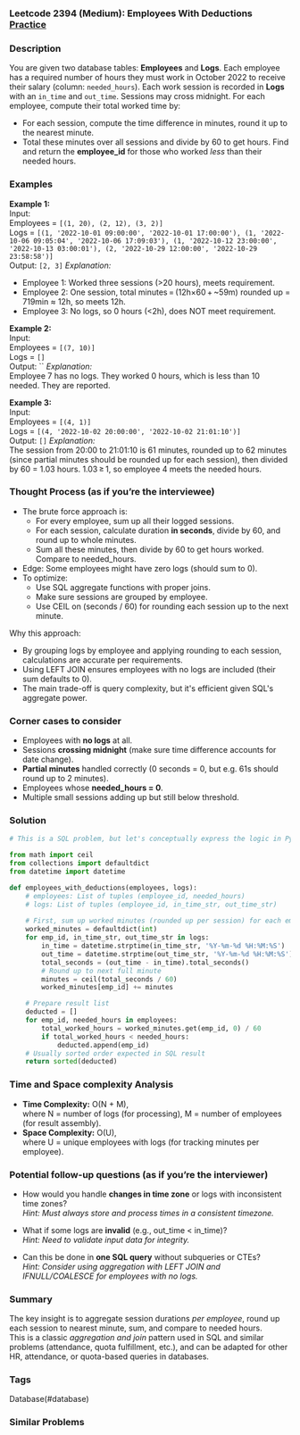 ### Leetcode 2394 (Medium): Employees With Deductions [Practice](https://leetcode.com/problems/employees-with-deductions)

### Description  
You are given two database tables: **Employees** and **Logs**. Each employee has a required number of hours they must work in October 2022 to receive their salary (column: `needed_hours`). Each work session is recorded in **Logs** with an `in_time` and `out_time`. Sessions may cross midnight. For each employee, compute their total worked time by:
- For each session, compute the time difference in minutes, round it up to the nearest minute.
- Total these minutes over all sessions and divide by 60 to get hours.
Find and return the **employee_id** for those who worked *less* than their needed hours.

### Examples  

**Example 1:**  
Input:  
Employees = `[(1, 20), (2, 12), (3, 2)]`  
Logs = `[(1, '2022-10-01 09:00:00', '2022-10-01 17:00:00'), (1, '2022-10-06 09:05:04', '2022-10-06 17:09:03'), (1, '2022-10-12 23:00:00', '2022-10-13 03:00:01'), (2, '2022-10-29 12:00:00', '2022-10-29 23:58:58')]`  
Output: `[2, 3]`
*Explanation:*
- Employee 1: Worked three sessions (>20 hours), meets requirement.
- Employee 2: One session, total minutes = (12h×60 + ~59m) rounded up = 719min ≈ 12h, so meets 12h.
- Employee 3: No logs, so 0 hours (<2h), does NOT meet requirement.

**Example 2:**  
Input:  
Employees = `[(7, 10)]`  
Logs = `[]`  
Output: ``
*Explanation:*  
Employee 7 has no logs. They worked 0 hours, which is less than 10 needed. They are reported.

**Example 3:**  
Input:  
Employees = `[(4, 1)]`  
Logs = `[(4, '2022-10-02 20:00:00', '2022-10-02 21:01:10')]`  
Output: `[]`
*Explanation:*  
The session from 20:00 to 21:01:10 is 61 minutes, rounded up to 62 minutes (since partial minutes should be rounded up for each session), then divided by 60 = 1.03 hours. 1.03 ≥ 1, so employee 4 meets the needed hours.

### Thought Process (as if you’re the interviewee)  
- The brute force approach is:
  - For every employee, sum up all their logged sessions.
  - For each session, calculate duration **in seconds**, divide by 60, and round up to whole minutes.
  - Sum all these minutes, then divide by 60 to get hours worked. Compare to needed_hours.
- Edge: Some employees might have zero logs (should sum to 0).
- To optimize:
  - Use SQL aggregate functions with proper joins.
  - Make sure sessions are grouped by employee.
  - Use CEIL on (seconds / 60) for rounding each session up to the next minute.

Why this approach:
- By grouping logs by employee and applying rounding to each session, calculations are accurate per requirements.
- Using LEFT JOIN ensures employees with no logs are included (their sum defaults to 0).
- The main trade-off is query complexity, but it's efficient given SQL's aggregate power.


### Corner cases to consider  
- Employees with **no logs** at all.
- Sessions **crossing midnight** (make sure time difference accounts for date change).
- **Partial minutes** handled correctly (0 seconds = 0, but e.g. 61s should round up to 2 minutes).
- Employees whose **needed_hours = 0**.
- Multiple small sessions adding up but still below threshold.

### Solution

```python
# This is a SQL problem, but let's conceptually express the logic in Python for clarity and interviewer understanding.

from math import ceil
from collections import defaultdict
from datetime import datetime

def employees_with_deductions(employees, logs):
    # employees: List of tuples (employee_id, needed_hours)
    # logs: List of tuples (employee_id, in_time_str, out_time_str)
    
    # First, sum up worked minutes (rounded up per session) for each employee
    worked_minutes = defaultdict(int)
    for emp_id, in_time_str, out_time_str in logs:
        in_time = datetime.strptime(in_time_str, '%Y-%m-%d %H:%M:%S')
        out_time = datetime.strptime(out_time_str, '%Y-%m-%d %H:%M:%S')
        total_seconds = (out_time - in_time).total_seconds()
        # Round up to next full minute
        minutes = ceil(total_seconds / 60)
        worked_minutes[emp_id] += minutes

    # Prepare result list
    deducted = []
    for emp_id, needed_hours in employees:
        total_worked_hours = worked_minutes.get(emp_id, 0) / 60
        if total_worked_hours < needed_hours:
            deducted.append(emp_id)
    # Usually sorted order expected in SQL result
    return sorted(deducted)
```

### Time and Space complexity Analysis  

- **Time Complexity:** O(N + M),  
  where N = number of logs (for processing), M = number of employees (for result assembly).
- **Space Complexity:** O(U),  
  where U = unique employees with logs (for tracking minutes per employee).

### Potential follow-up questions (as if you’re the interviewer)  

- How would you handle **changes in time zone** or logs with inconsistent time zones?  
  *Hint: Must always store and process times in a consistent timezone.*

- What if some logs are **invalid** (e.g., out_time < in_time)?  
  *Hint: Need to validate input data for integrity.*

- Can this be done in **one SQL query** without subqueries or CTEs?  
  *Hint: Consider using aggregation with LEFT JOIN and IFNULL/COALESCE for employees with no logs.*

### Summary
The key insight is to aggregate session durations *per employee*, round up each session to nearest minute, sum, and compare to needed hours.  
This is a classic *aggregation and join* pattern used in SQL and similar problems (attendance, quota fulfillment, etc.), and can be adapted for other HR, attendance, or quota-based queries in databases.

### Tags
Database(#database)

### Similar Problems
